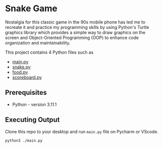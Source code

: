 # Snake Game
Nostalgia for this classic game in the 90s mobile phone has led me to recreate it and practice my programming skills by using Python's Turtle graphics library which provides a simple way to draw graphics on the screen and Object-Oriented Programming (OOP) to enhance code organization and maintainability.

This project contains 4 Python files such as
- <a href="https://github.com/Ynsaaon/Snake-Game/blob/main/main.py">main.py</a>
- <a href="https://github.com/Ynsaaon/Snake-Game/blob/main/snake.py">snake.py</a>
- <a href="https://github.com/Ynsaaon/Snake-Game/blob/main/food.py">food.py</a>
- <a href="https://github.com/Ynsaaon/Snake-Game/blob/main/scoreboard.py">scoreboard.py</a>

## Prerequisites
- Python - version 3.11.1

## Executing Output
Clone this repo to your desktop and run `main.py` file on Pycharm or VScode.
```
python3 ./main.py
```